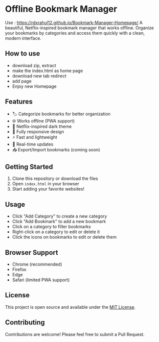 # Offline Bookmark Manager
Use : https://rdxrahul12.github.io/Bookmark-Manager-Homepage/
A beautiful, Netflix-inspired bookmark manager that works offline. Organize your bookmarks by categories and access them quickly with a clean, modern interface.

## How to use
- download zip, extract
- make the index.html as home page
- download new tab redirect
- add page
- Enjoy new Homepage

## Features

- 🏷️ Categorize bookmarks for better organization
- 🌐 Works offline (PWA support)
- 🎨 Netflix-inspired dark theme
- 📱 Fully responsive design
- ⚡ Fast and lightweight
- 🔄 Real-time updates
- 📥 Export/Import bookmarks (coming soon)

## Getting Started

1. Clone this repository or download the files
2. Open `index.html` in your browser
3. Start adding your favorite websites!

## Usage

- Click "Add Category" to create a new category
- Click "Add Bookmark" to add a new bookmark
- Click on a category to filter bookmarks
- Right-click on a category to edit or delete it
- Click the icons on bookmarks to edit or delete them

## Browser Support

- Chrome (recommended)
- Firefox
- Edge
- Safari (limited PWA support)

## License

This project is open source and available under the [MIT License](LICENSE).

## Contributing

Contributions are welcome! Please feel free to submit a Pull Request.
